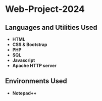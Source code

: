 # Web-Project-2024



<h2>Languages and Utilities Used</h2>

- <b>HTML</b>
- <b>CSS & Bootstrap</b>
- <b>PHP</b>
- <b>SQL</b>
- <b>Javascript</b>
- <b>Apache HTTP server</b>

<h2>Environments Used </h2>

- <b>Notepad++</b>

